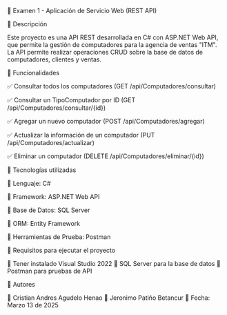 📌 Examen 1 - Aplicación de Servicio Web (REST API)



📌 Descripción

Este proyecto es una API REST desarrollada en C# con ASP.NET Web API, que permite la gestión de computadores para la agencia de ventas "ITM". La API permite realizar operaciones CRUD sobre la base de datos de computadores, clientes y ventas.



📌 Funcionalidades

✅ Consultar todos los computadores (GET /api/Computadores/consultar)

✅ Consultar un TipoComputador por ID (GET /api/Computadores/consultar/{id})

✅ Agregar un nuevo computador (POST /api/Computadores/agregar)

✅ Actualizar la información de un computador (PUT /api/Computadores/actualizar)

✅ Eliminar un computador (DELETE /api/Computadores/eliminar/{id})



📌 Tecnologías utilizadas

🔹 Lenguaje: C#

🔹 Framework: ASP.NET Web API

🔹 Base de Datos: SQL Server

🔹 ORM: Entity Framework

🔹 Herramientas de Prueba: Postman



📌 Requisitos para ejecutar el proyecto

🔹 Tener instalado Visual Studio 2022
🔹 SQL Server para la base de datos
🔹 Postman para pruebas de API


📌 Autores

👤 Cristian Andres Agudelo Henao
👤 Jeronimo Patiño Betancur
📅 Fecha: Marzo 13 de 2025
